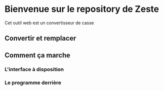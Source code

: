 # Bienvenue sur le repository de Zeste
>>>
Cet outil web est un convertisseur de casse
>>>

## Convertir et remplacer

## Comment ça marche

### L'interface à disposition

### Le programme derrière

>>>
>>>